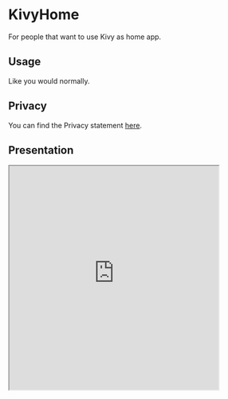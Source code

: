 # KivyHome
For people that want to use Kivy as home app.

## Usage
Like you would normally.

## Privacy
You can find the Privacy statement [here](https://github.com/kuzeyron/KivyHome/blob/main/PRIVACY.md).

## Presentation
<iframe width="420" height="450"
src="https://www.youtube.com/embed/5DORe2UoE0k">
</iframe>